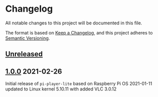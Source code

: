 # Changelog
All notable changes to this project will be documented in this file.

The format is based on [Keep a Changelog](https://keepachangelog.com/en/1.0.0/),
and this project adheres to [Semantic Versioning](https://semver.org/spec/v2.0.0.html).

## [Unreleased]

## [1.0.0] 2021-02-26

Initial release of `pi-player-lite` based on Raspberry Pi OS 2021-01-11 updated to Linux kernel 5.10.11 with added VLC 3.0.12

[Unreleased]: https://github.com/IMAGINARY/pi-player-lite/compare/v1.0.0...HEAD
[1.0.0]: https://github.com/IMAGINARY/pi-player-lite/compare/v0.0.0...v1.0.0
